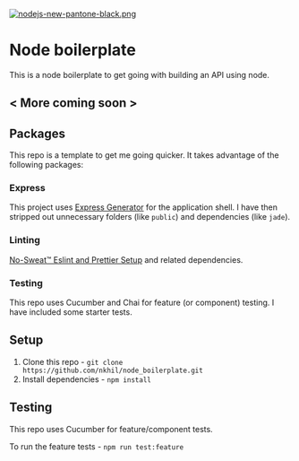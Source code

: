 [![nodejs-new-pantone-black.png](https://i.postimg.cc/cJPYRhj4/nodejs-new-pantone-black.png)](https://postimg.cc/R3QN974j)

# Node boilerplate

This is a node boilerplate to get going with building an API using node.

## < More coming soon >

## Packages

This repo is a template to get me going quicker. It takes advantage of the following packages:

### Express

This project uses [Express Generator](https://expressjs.com/en/starter/generator.html) for the application shell. I have then stripped out unnecessary folders (like `public`) and dependencies (like `jade`).

### Linting

[No-Sweat™ Eslint and Prettier Setup](https://github.com/wesbos/eslint-config-wesbos) and related dependencies.

### Testing

This repo uses Cucumber and Chai for feature (or component) testing. I have included some starter tests.

## Setup

1. Clone this repo - `git clone https://github.com/nkhil/node_boilerplate.git`
2. Install dependencies - `npm install`

## Testing

This repo uses Cucumber for feature/component tests.

To run the feature tests - `npm run test:feature`
